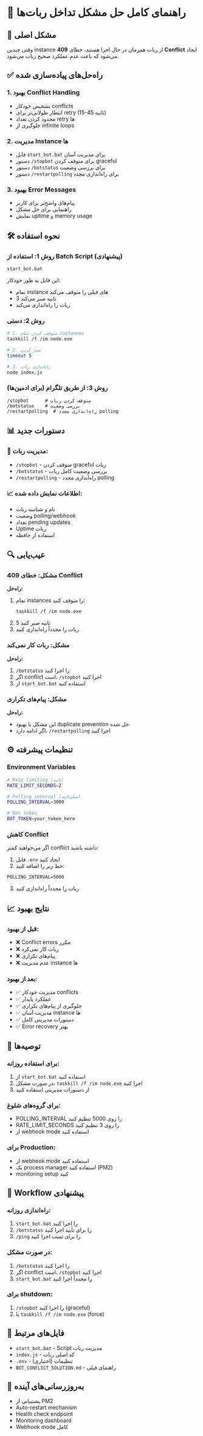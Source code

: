 # 🔧 راهنمای کامل حل مشکل تداخل ربات‌ها

## 🚨 مشکل اصلی
وقتی چندین instance از ربات همزمان در حال اجرا هستند، خطای **409 Conflict** ایجاد می‌شود که باعث عدم عملکرد صحیح ربات می‌شود.

## ✅ راه‌حل‌های پیاده‌سازی شده

### 1. **بهبود Conflict Handling**
- تشخیص خودکار conflicts
- انتظار طولانی‌تر برای retry (15-45 ثانیه)
- محدود کردن تعداد retry ها
- جلوگیری از infinite loops

### 2. **مدیریت Instance ها**
- فایل `start_bot.bat` برای مدیریت آسان
- دستور `/stopbot` برای متوقف کردن graceful
- دستور `/botstatus` برای بررسی وضعیت
- دستور `/restartpolling` برای راه‌اندازی مجدد

### 3. **بهبود Error Messages**
- پیام‌های واضح‌تر برای کاربر
- راهنمایی برای حل مشکل
- نمایش uptime و memory usage

## 🛠️ نحوه استفاده

### روش 1: استفاده از Batch Script (پیشنهادی)
```
start_bot.bat
```
این فایل به طور خودکار:
- تمام instance های قبلی را متوقف می‌کند
- 3 ثانیه صبر می‌کند
- ربات را راه‌اندازی می‌کند

### روش 2: دستی
```bash
# 1. متوقف کردن تمام instances
taskkill /f /im node.exe

# 2. صبر کردن
timeout 5

# 3. راه‌اندازی ربات
node index.js
```

### روش 3: از طریق تلگرام (برای ادمین‌ها)
```
/stopbot      # متوقف کردن ربات
/botstatus    # بررسی وضعیت
/restartpolling  # راه‌اندازی مجدد polling
```

## 📊 دستورات جدید

### 🔧 **مدیریت ربات:**
- `/stopbot` - متوقف کردن graceful ربات
- `/botstatus` - بررسی وضعیت کامل ربات
- `/restartpolling` - راه‌اندازی مجدد polling

### 📈 **اطلاعات نمایش داده شده:**
- نام و شناسه ربات
- وضعیت polling/webhook
- تعداد pending updates
- Uptime ربات
- استفاده از حافظه

## 🔍 عیب‌یابی

### مشکل: خطای 409 Conflict
**راه‌حل:**
1. تمام instances را متوقف کنید:
   ```
   taskkill /f /im node.exe
   ```
2. 5 ثانیه صبر کنید
3. ربات را مجدداً راه‌اندازی کنید

### مشکل: ربات کار نمی‌کند
**راه‌حل:**
1. `/botstatus` را اجرا کنید
2. اگر conflict است، `/stopbot` اجرا کنید
3. از `start_bot.bat` استفاده کنید

### مشکل: پیام‌های تکراری
**راه‌حل:**
- این مشکل با بهبود duplicate prevention حل شده
- اگر ادامه دارد، `/restartpolling` اجرا کنید

## ⚙️ تنظیمات پیشرفته

### Environment Variables
```bash
# Rate limiting (ثانیه)
RATE_LIMIT_SECONDS=2

# Polling interval (میلی‌ثانیه)
POLLING_INTERVAL=3000

# Bot token
BOT_TOKEN=your_token_here
```

### کاهش Conflict
اگر می‌خواهید کمتر conflict داشته باشید:
1. فایل `.env` ایجاد کنید
2. خط زیر را اضافه کنید:
```
POLLING_INTERVAL=5000
```
3. ربات را مجدداً راه‌اندازی کنید

## 📈 نتایج بهبود

### قبل از بهبود:
- ❌ Conflict errors مکرر
- ❌ ربات کار نمی‌کرد
- ❌ پیام‌های تکراری
- ❌ عدم مدیریت instance ها

### بعد از بهبود:
- ✅ مدیریت خودکار conflicts
- ✅ عملکرد پایدار
- ✅ جلوگیری از پیام‌های تکراری
- ✅ مدیریت آسان instance ها
- ✅ دستورات مدیریتی کامل
- ✅ Error recovery بهتر

## 🎯 توصیه‌ها

### برای استفاده روزانه:
1. از `start_bot.bat` استفاده کنید
2. در صورت مشکل، `taskkill /f /im node.exe` اجرا کنید
3. از دستورات مدیریتی استفاده کنید

### برای گروه‌های شلوغ:
- POLLING_INTERVAL را روی 5000 تنظیم کنید
- RATE_LIMIT_SECONDS را روی 3 تنظیم کنید
- از webhook mode استفاده کنید

### برای Production:
- از webhook mode استفاده کنید
- یک process manager استفاده کنید (PM2)
- monitoring setup کنید

## 🔄 Workflow پیشنهادی

### راه‌اندازی روزانه:
1. `start_bot.bat` را اجرا کنید
2. `/botstatus` را برای تأیید اجرا کنید
3. `/ping` را برای تست اجرا کنید

### در صورت مشکل:
1. `/botstatus` را اجرا کنید
2. اگر conflict است، `/stopbot` اجرا کنید
3. `start_bot.bat` را مجدداً اجرا کنید

### برای shutdown:
1. `/stopbot` را اجرا کنید (graceful)
2. یا `taskkill /f /im node.exe` (force)

## 📁 فایل‌های مرتبط
- `start_bot.bat` - Script مدیریت ربات
- `index.js` - کد اصلی ربات
- `.env` - تنظیمات (اختیاری)
- `BOT_CONFLICT_SOLUTION.md` - راهنمای قبلی

## 🚀 به‌روزرسانی‌های آینده
- پشتیبانی از PM2
- Auto-restart mechanism
- Health check endpoint
- Monitoring dashboard
- Webhook mode کامل
